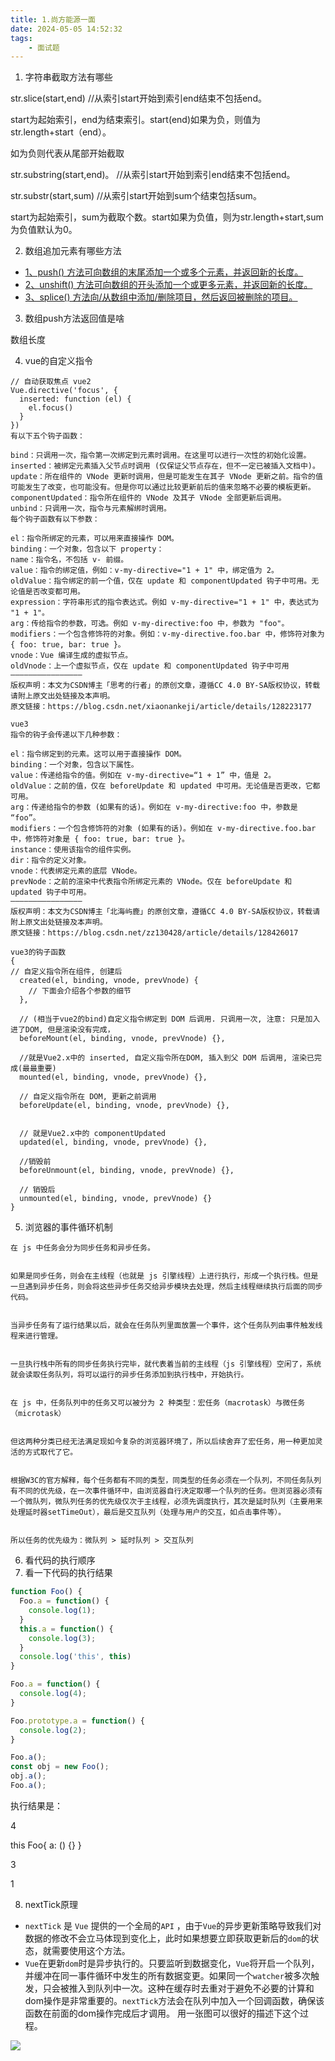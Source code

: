 ```yaml
---
title: 1.尚方能源一面
date: 2024-05-05 14:52:32
tags:
	- 面试题
---
```

1. 字符串截取方法有哪些

str.slice(start,end) //从索引start开始到索引end结束不包括end。

start为起始索引，end为结束索引。start(end)如果为负，则值为 str.length+start（end）。

如为负则代表从尾部开始截取

str.substring(start,end)。 //从索引start开始到索引end结束不包括end。

str.substr(start,sum) //从索引start开始到sum个结束包括sum。

start为起始索引，sum为截取个数。start如果为负值，则为str.length+start,sum为负值默认为0。

2. 数组追加元素有哪些方法

- [1、push() 方法可向数组的末尾添加一个或多个元素，并返回新的长度。](https://www.cnblogs.com/willingtolove/p/10957669.html#_label0)
- [2、unshift() 方法可向数组的开头添加一个或更多元素，并返回新的长度。](https://www.cnblogs.com/willingtolove/p/10957669.html#_label1)
- [3、splice() 方法向/从数组中添加/删除项目，然后返回被删除的项目。](https://www.cnblogs.com/willingtolove/p/10957669.html#_label2)

3. 数组push方法返回值是啥

数组长度

4. vue的自定义指令

```
// 自动获取焦点 vue2
Vue.directive('focus', {
  inserted: function (el) {
    el.focus()
  }
})
有以下五个钩子函数：

bind：只调用一次，指令第一次绑定到元素时调用。在这里可以进行一次性的初始化设置。
inserted：被绑定元素插入父节点时调用 (仅保证父节点存在，但不一定已被插入文档中)。
update：所在组件的 VNode 更新时调用，但是可能发生在其子 VNode 更新之前。指令的值可能发生了改变，也可能没有。但是你可以通过比较更新前后的值来忽略不必要的模板更新。
componentUpdated：指令所在组件的 VNode 及其子 VNode 全部更新后调用。
unbind：只调用一次，指令与元素解绑时调用。
每个钩子函数有以下参数：

el：指令所绑定的元素，可以用来直接操作 DOM。
binding：一个对象，包含以下 property：
name：指令名，不包括 v- 前缀。
value：指令的绑定值，例如：v-my-directive="1 + 1" 中，绑定值为 2。
oldValue：指令绑定的前一个值，仅在 update 和 componentUpdated 钩子中可用。无论值是否改变都可用。
expression：字符串形式的指令表达式。例如 v-my-directive="1 + 1" 中，表达式为 "1 + 1"。
arg：传给指令的参数，可选。例如 v-my-directive:foo 中，参数为 "foo"。
modifiers：一个包含修饰符的对象。例如：v-my-directive.foo.bar 中，修饰符对象为 { foo: true, bar: true }。
vnode：Vue 编译生成的虚拟节点。
oldVnode：上一个虚拟节点，仅在 update 和 componentUpdated 钩子中可用
————————————————
版权声明：本文为CSDN博主「思考的行者」的原创文章，遵循CC 4.0 BY-SA版权协议，转载请附上原文出处链接及本声明。
原文链接：https://blog.csdn.net/xiaonankeji/article/details/128223177

vue3
指令的钩子会传递以下几种参数：

el：指令绑定到的元素。这可以用于直接操作 DOM。
binding：一个对象，包含以下属性。
value：传递给指令的值。例如在 v-my-directive=“1 + 1” 中，值是 2。
oldValue：之前的值，仅在 beforeUpdate 和 updated 中可用。无论值是否更改，它都可用。
arg：传递给指令的参数 (如果有的话)。例如在 v-my-directive:foo 中，参数是 “foo”。
modifiers：一个包含修饰符的对象 (如果有的话)。例如在 v-my-directive.foo.bar 中，修饰符对象是 { foo: true, bar: true }。
instance：使用该指令的组件实例。
dir：指令的定义对象。
vnode：代表绑定元素的底层 VNode。
prevNode：之前的渲染中代表指令所绑定元素的 VNode。仅在 beforeUpdate 和 updated 钩子中可用。
————————————————
版权声明：本文为CSDN博主「北海屿鹿」的原创文章，遵循CC 4.0 BY-SA版权协议，转载请附上原文出处链接及本声明。
原文链接：https://blog.csdn.net/zz130428/article/details/128426017

vue3的钩子函数
{
// 自定义指令所在组件, 创建后
  created(el, binding, vnode, prevVnode) {
    // 下面会介绍各个参数的细节
  },

  // (相当于vue2的bind)自定义指令绑定到 DOM 后调用. 只调用一次, 注意: 只是加入进了DOM, 但是渲染没有完成，
  beforeMount(el, binding, vnode, prevVnode) {},
 
  //就是Vue2.x中的 inserted, 自定义指令所在DOM, 插入到父 DOM 后调用, 渲染已完成(最最重要)
  mounted(el, binding, vnode, prevVnode) {},

  // 自定义指令所在 DOM, 更新之前调用
  beforeUpdate(el, binding, vnode, prevVnode) {},


  // 就是Vue2.x中的 componentUpdated
  updated(el, binding, vnode, prevVnode) {},

  //销毁前
  beforeUnmount(el, binding, vnode, prevVnode) {},

  // 销毁后
  unmounted(el, binding, vnode, prevVnode) {}
}
```

5. 浏览器的事件循环机制

```
在 js 中任务会分为同步任务和异步任务。


如果是同步任务，则会在主线程（也就是 js 引擎线程）上进行执行，形成一个执行栈。但是一旦遇到异步任务，则会将这些异步任务交给异步模块去处理，然后主线程继续执行后面的同步代码。


当异步任务有了运行结果以后，就会在任务队列里面放置一个事件，这个任务队列由事件触发线程来进行管理。


一旦执行栈中所有的同步任务执行完毕，就代表着当前的主线程（js 引擎线程）空闲了，系统就会读取任务队列，将可以运行的异步任务添加到执行栈中，开始执行。


在 js 中，任务队列中的任务又可以被分为 2 种类型：宏任务（macrotask）与微任务（microtask）


但这两种分类已经无法满足现如今复杂的浏览器环境了，所以后续舍弃了宏任务，用一种更加灵活的方式取代了它。


根据W3C的官方解释，每个任务都有不同的类型，同类型的任务必须在一个队列，不同任务队列有不同的优先级，在一次事件循环中，由浏览器自行决定取哪一个队列的任务。但浏览器必须有一个微队列，微队列任务的优先级仅次于主线程，必须先调度执行，其次是延时队列（主要用来处理延时器setTimeOut），最后是交互队列（处理与用户的交互，如点击事件等）。


所以任务的优先级为：微队列 > 延时队列 > 交互队列
```

6. 看代码的执行顺序
7. 看一下代码的执行结果

```js
function Foo() {
  Foo.a = function() {
    console.log(1);
  }
  this.a = function() {
    console.log(3);
  }
  console.log('this', this)
}

Foo.a = function() {
  console.log(4);
}

Foo.prototype.a = function() {
  console.log(2);
}

Foo.a();
const obj = new Foo();
obj.a();
Foo.a();
```



执行结果是：

4

this Foo{ a: () {} }

3

1

8. nextTick原理

- `nextTick` 是 `Vue` 提供的一个全局的`API` ，由于`Vue`的异步更新策略导致我们对数据的修改不会立马体现到变化上，此时如果想要立即获取更新后的`dom`的状态，就需要使用这个方法。
- `Vue`在更新`dom`时是异步执行的。只要监听到数据变化，`Vue`将开启一个队列，并缓冲在同一事件循环中发生的所有数据变更。如果同一个`watcher`被多次触发，只会被推入到队列中一次。这种在缓存时去重对于避免不必要的计算和dom操作是非常重要的。`nextTick`方法会在队列中加入一个回调函数，确保该函数在前面的dom操作完成后才调用。 用一张图可以很好的描述下这个过程。

![](https://pic4.zhimg.com/80/v2-a6a8db0d162ee254e05f2f28abce9a7b_1440w.webp)
